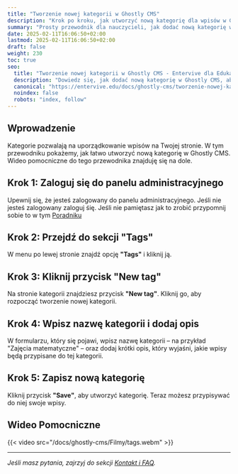 ```yaml
---
title: "Tworzenie nowej kategorii w Ghostly CMS"
description: "Krok po kroku, jak utworzyć nową kategorię dla wpisów w Ghostly CMS."
summary: "Prosty przewodnik dla nauczycieli, jak dodać nową kategorię w Ghostly CMS."
date: 2025-02-11T16:06:50+02:00
lastmod: 2025-02-11T16:06:50+02:00
draft: false
weight: 230
toc: true
seo:
  title: "Tworzenie nowej kategorii w Ghostly CMS - Entervive dla Edukacji"
  description: "Dowiedz się, jak dodać nową kategorię w Ghostly CMS, aby lepiej uporządkować swoje wpisy."
  canonical: "https://entervive.edu/docs/ghostly-cms/tworzenie-nowej-kategorii-w-ghostly-cms/"
  noindex: false
  robots: "index, follow"
---
```


## Wprowadzenie

Kategorie pozwalają na uporządkowanie wpisów na Twojej stronie. W tym przewodniku pokażemy, jak łatwo utworzyć nową kategorię w Ghostly CMS. Wideo pomocniczne do tego przewodnika znajduję się na dole.

## Krok 1: Zaloguj się do panelu administracyjnego

Upewnij się, że jesteś zalogowany do panelu administracyjnego. Jeśli nie jesteś zalogowany zaloguj śię. Jeśli nie pamiętasz jak to zrobić przypomnij sobie to w tym [Poradniku](/docs/ghostly-cms/pierwsze-kroki-z-ghostly-cms/#krok-1-logowanie-do-panelu-administracyjnego)

## Krok 2: Przejdź do sekcji "Tags"

W menu po lewej stronie znajdź opcję **"Tags"** i kliknij ją.

## Krok 3: Kliknij przycisk "New tag"

Na stronie kategorii znajdziesz przycisk **"New tag"**. Kliknij go, aby rozpocząć tworzenie nowej kategorii.

## Krok 4: Wpisz nazwę kategorii i dodaj opis

W formularzu, który się pojawi, wpisz nazwę kategorii – na przykład "Zajęcia matematyczne" – oraz dodaj krótki opis, który wyjaśni, jakie wpisy będą przypisane do tej kategorii.

## Krok 5: Zapisz nową kategorię

Kliknij przycisk **"Save"**, aby utworzyć kategorię. Teraz możesz przypisywać do niej swoje wpisy.

## Wideo Pomocniczne

{{< video src="/docs/ghostly-cms/Filmy/tags.webm" >}}

---

_Jeśli masz pytania, zajrzyj do sekcji [Kontakt i FAQ](/docs/informacje-ogólne/kontakt-i-faq/)._
